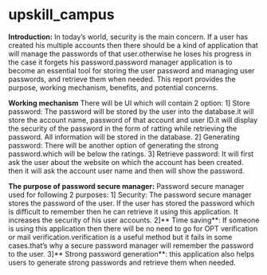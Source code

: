 # upskill_campus

**Introduction:** In today’s world, security is the main concern. If a user has created his multiple accounts then there should be a kind of application that will manage the passwords of that user.otherwise he loses his progress in the case it forgets his password.password manager application is to become an essential tool for storing the user password and managing user passwords, and retrieve them when needed. This report provides the purpose, working mechanism, benefits, and potential concerns.

**Working mechanism** There will be UI which will contain 2 option: 1] Store password: The password will be stored by the user into the database.it will store the account name, password of that account and user ID.it will display the security of the password in the form of ratting while retrieving the password. All information will be stored in the database. 2] Generating password: There will be another option of generating the strong password.which will be below the ratings. 3] Retrieve password: It will first ask the user about the website on which the account has been created. then it will ask the account user name and then will show the password.

**The purpose of password secure manager:** Password secure manager used for following 2 purposes: 1] Security: The password secure manager stores the password of the user. If the user has stored the password which is difficult to remember then he can retrieve it using this application. It increases the security of his user accounts. 2]** Time saving**: If someone is using this application then there will be no need to go for OPT verification or mail verification.verification is a useful method but it fails in some cases.that’s why a secure password manager will remember the password to the user. 3]** Strong password generation**: this application also helps users to generate strong passwords and retrieve them when needed.
